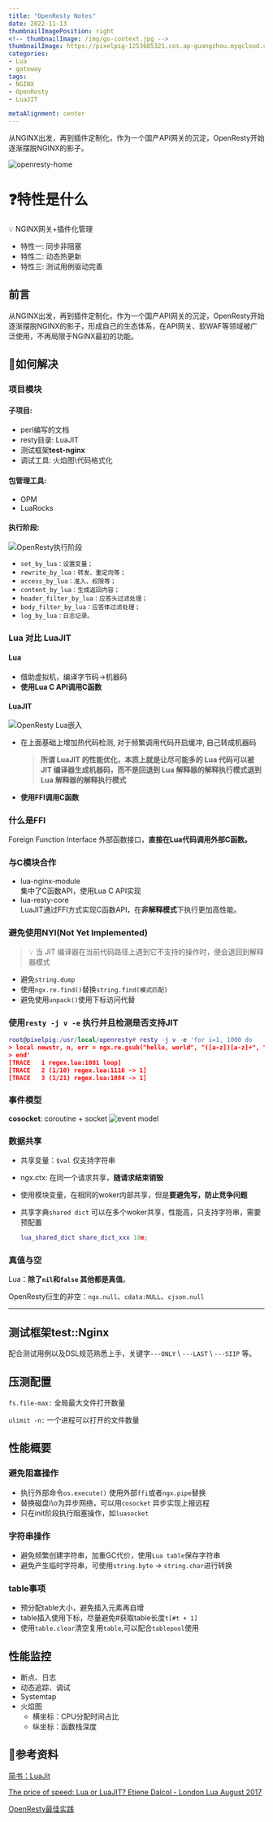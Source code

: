 ```yaml
---
title: "OpenResty Notes"
date: 2022-11-13
thumbnailImagePosition: right
<!-- thumbnailImage: /img/go-context.jpg -->
thumbnailImage: https://pixelpig-1253685321.cos.ap-guangzhou.myqcloud.com/blog/Lua/openresty/bird.png
categories:
- Lua
- gateway
tags:
- NGINX
- OpenResty
- LuaJIT

metaAlignment: center
---
```


从NGINX出发，再到插件定制化，作为一个国产API网关的沉淀，OpenResty开始逐渐摆脱NGINX的影子。
<!--more-->
![openresty-home](https://pixelpig-1253685321.cos.ap-guangzhou.myqcloud.com/blog/Lua/openresty/bird-home.png)

# ❓特性是什么
💡 NGINX网关+插件化管理
- 特性一: 同步非阻塞
- 特性二: 动态热更新
- 特性三: 测试用例驱动完善

## 前言
从NGINX出发，再到插件定制化，作为一个国产API网关的沉淀，OpenResty开始逐渐摆脱NGINX的影子，形成自己的生态体系，在API网关、软WAF等领域被广泛使用，不再局限于NGINX最初的功能。

## 🔨如何解决

### 项目模块

#### 子项目:
- perl编写的文档
- resty目录: LuaJIT
- 测试框架**test-nginx**
- 调试工具: 火焰图\代码格式化

#### 包管理工具:

- OPM
- LuaRocks

#### 执行阶段:
![OpenResty执行阶段](https://pixelpig-1253685321.cos.ap-guangzhou.myqcloud.com/blog/Lua/openresty/openresty_process.png)
- `set_by_lua：设置变量；`
- `rewrite_by_lua：转发、重定向等；`
- `access_by_lua：准入、权限等；`
- `content_by_lua：生成返回内容；`
- `header_filter_by_lua：应答头过滤处理；`
- `body_filter_by_lua：应答体过滤处理；`
- `log_by_lua：日志记录。`

### Lua 对比 LuaJIT
#### Lua

- 借助虚拟机，编译字节码→机器码
- **使用Lua C API调用C函数**

#### LuaJIT
![OpenResty Lua嵌入](https://pixelpig-1253685321.cos.ap-guangzhou.myqcloud.com/blog/Lua/openresty/openresty-architecture.png)

- 在上面基础上增加热代码检测, 对于频繁调用代码开启缓冲, 自己转成机器码
    
    > **所谓 LuaJIT 的性能优化，本质上就是让尽可能多的 Lua 代码可以被 JIT 编译器生成机器码，而不是回退到 Lua 解释器的解释执行模式退到 Lua 解释器的解释执行模式**
    > 
- **使用FFI调用C函数**

### 什么是FFI
Foreign Function Interface 外部函数接口，**直接在Lua代码调用外部C函数。**

### 与C模块合作
- lua-nginx-module  
    集中了C函数API，使用Lua C API实现
- lua-resty-core  
    LuaJIT通过FFI方式实现C函数API，在**非解释模式**下执行更加高性能。

### 避免使用NYI(Not Yet Implemented)
> 💡 当 JIT 编译器在当前代码路径上遇到它不支持的操作时，便会退回到解释器模式

- 避免`string.dump`
- 使用`ngx.re.find()`替换`string.find(模式匹配)`
- 避免使用`unpack()`使用下标访问代替

### 使用`resty -j v -e` 执行并且检测是否支持JIT

```lua
root@pixelpig:/usr/local/openresty# resty -j v -e 'for i=1, 1000 do
> local newstr, n, err = ngx.re.gsub("hello, world", "([a-z])[a-z]+", "[$0,$1]", "i")
> end'
[TRACE   1 regex.lua:1081 loop]
[TRACE   2 (1/10) regex.lua:1116 -> 1]
[TRACE   3 (1/21) regex.lua:1084 -> 1]
```

### 事件模型
**cosocket**: coroutine + socket
![event model](https://pixelpig-1253685321.cos.ap-guangzhou.myqcloud.com/blog/Lua/openresty/Lua%20event%20mechanism.png)

### 数据共享

- 共享变量：`$val` 仅支持字符串
- ngx.ctx: 在同一个请求共享，**随请求结束销毁**
- 使用模块变量，在相同的woker内部共享，但是**要避免写，防止竞争问题**
- 共享字典`shared dict` 可以在多个woker共享，性能高，只支持字符串，需要预配置
    
    ```lua
    lua_shared_dict share_dict_xxx 10m;
    ```

### 真值与空

Lua：**除了`nil`和`false` 其他都是真值**。

OpenResty衍生的非空：`ngx.null`、`cdata:NULL`、`cjson.null` 

---

## 测试框架test::Nginx
配合测试用例以及DSL规范熟悉上手，关键字`---ONLY` \ `---LAST` \ `---SIIP` 等。

## 压测配置

`fs.file-max:` 全局最大文件打开数量

`ulimit -n:` 一个进程可以打开的文件数量

## 性能概要

### 避免阻塞操作

- 执行外部命令`os.execute()` 使用外部`ffi`或者`ngx.pipe`替换
- 替换磁盘i\o为异步网络，可以用`cosocket` 异步实现上报远程
- 只在init阶段执行阻塞操作，如`luasocket`

### 字符串操作

- 避免频繁创建字符串，加重GC代价，使用`Lua table`保存字符串
- 避免产生临时字符串，可使用`string.byte` → `string.char`进行转换

### table事项

- 预分配table大小，避免插入元素再自增
- table插入使用下标，尽量避免#获取table长度`t[#t + 1]`
- 使用`table.clear`清空复用`table`,可以配合`tablepool`使用

## 性能监控
- 断点、日志
- 动态追踪、调试
- Systemtap
- 火焰图
  - 横坐标：CPU分配时间占比
  - 纵坐标：函数栈深度

## 🔗参考资料

[简书：LuaJit](https://www.jianshu.com/p/0f968605d36d)


[The price of speed: Lua or LuaJIT? Etiene Dalcol - London Lua August 2017](https://www.youtube.com/watch?v=p4AzAaJ8Ick)

[OpenResty最佳实践](https://github.com/moonbingbing/openresty-best-practices)